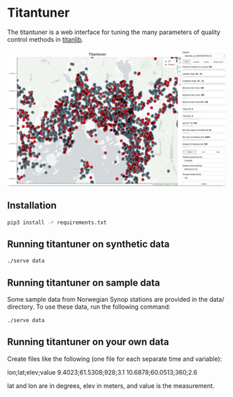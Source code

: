 # Titantuner
The titantuner is a web interface for tuning the many parameters of quality control methods in [titanlib](https://github.com/metno/titanlib).

![Example of titantuner](extras/image.jpg)

## Installation

```bash
pip3 install -r requirements.txt
```

## Running titantuner on synthetic data

```bash
./serve data
```

## Running titantuner on sample data

Some sample data from Norwegian Synop stations are provided in the data/ directory. To use these data, run 
the following command:

```bash
./serve data
```

## Running titantuner on your own data

Create files like the following (one file for each separate time and variable):

lon;lat;elev;value
9.4023;61.5308;928;3.1
10.6878;60.0513;360;2.6

lat and lon are in degrees, elev in meters, and value is the measurement.
